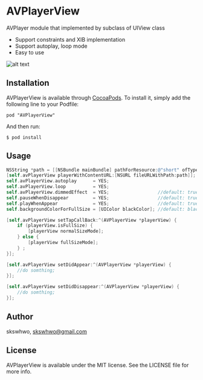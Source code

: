 # AVPlayerView

AVPlayer module that implemented by subclass of UIView class
- Support constraints and XIB implementation
- Support autoplay, loop mode
- Easy to use 

![alt text](https://github.com/skswhwo/AVPlayerView/blob/master/sample1.gif "demo")

## Installation

AVPlayerView is available through [CocoaPods](http://cocoapods.org). To install
it, simply add the following line to your Podfile:

`
pod "AVPlayerView"
`

And then run:

`
$ pod install
`

## Usage

```objective-c
NSString *path = [[NSBundle mainBundle] pathForResource:@"short" ofType:@"mp4"];
[self.avPlayerView playerWithContentURL:[NSURL fileURLWithPath:path]];
self.avPlayerView.autoplay      = YES;
self.avPlayerView.loop          = YES;
self.avPlayerView.dimmedEffect  = YES;                  //default: true
self.pauseWhenDisappear         = YES;                  //default: true
self.playWhenAppear             = YES;                  //default: true (require autoplay)
self.backgroundColorForFullSize = [UIColor blackColor]; //default: black

[self.avPlayerView setTapCallBack:^(AVPlayerView *playerView) {
    if (playerView.isFullSize) {
        [playerView normalSizeMode];
    } else {
        [playerView fullSizeMode];
    } ;
}];

[self.avPlayerView setDidAppear:^(AVPlayerView *playerView) {
    //do somthing;
}];

[self.avPlayerView setDidDisappear:^(AVPlayerView *playerView) {
    //do somthing;
}];

```

## Author

skswhwo, skswhwo@gmail.com

## License

AVPlayerView is available under the MIT license. See the LICENSE file for more info.
